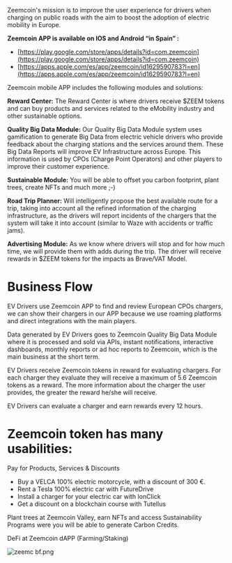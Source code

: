 Zeemcoin's mission is to improve the user experience for drivers when charging on public roads with the aim to boost the adoption of electric mobility in Europe.

**Zeemcoin APP is available on IOS and Android “in Spain” :**

- [https://play.google.com/store/apps/details?id=com.zeemcoin](https://play.google.com/store/apps/details?id=com.zeemcoin)
- [https://apps.apple.com/es/app/zeemcoin/id1629590783?l=en](https://apps.apple.com/es/app/zeemcoin/id1629590783?l=en)

Zeemcoin mobile APP includes the following modules and solutions:

**Reward Center:** The Reward Center is where drivers receive $ZEEM tokens and can buy products and services related to the eMobility industry and other sustainable options.

**Quality Big Data Module:** Our Quality Big Data Module system uses gamification to generate Big Data from electric vehicle drivers who provide feedback about the charging stations and the services around them. These Big Data Reports will improve EV Infrastructure across Europe. This information is used by CPOs (Charge Point Operators) and other players to improve their customer experience.

**Sustainable Module:** You will be able to offset you carbon footprint, plant trees, create NFTs and much more ;-)

**Road Trip Planner:** Will intelligently propose the best available route for a trip, taking into account all the refined information of the charging infrastructure, as the drivers will report incidents of the chargers that the system will take it into account (similar to Waze with accidents or traffic jams).

**Advertising Module:** As we know where drivers will stop and for how much time, we will provide them with adds during the trip. The driver will receive rewards in $ZEEM tokens for the impacts as Brave/VAT Model.

# Business Flow

EV Drivers use Zeemcoin APP to find and review European CPOs chargers, we can show their chargers in our APP because we use roaming platforms and direct integrations with the main players.

Data generated by EV Drivers goes to Zeemcoin Quality Big Data Module where it is processed and sold via APIs, instant notifications, interactive dashboards, monthly reports or ad hoc reports to Zeemcoin, which is the main business at the short term.

EV Drivers receive Zeemcoin tokens in reward for evaluating chargers. For each charger they evaluate they will receive a maximum of 5.6 Zeemcoin tokens as a reward. The more information about the charger the user provides, the greater the reward he/she will receive.

EV Drivers can evaluate a charger and earn rewards every 12 hours.

# **Zeemcoin token has many usabilities:**

Pay for Products, Services & Discounts

- Buy a VELCA 100% electric motorcycle, with a discount of 300 €.
- Rent a Tesla 100% electric car with FutureDrive
- Install a charger for your electric car with IonClick
- Get a discount on a blockchain course with Tutellus

Plant trees at Zeemcoin Valley, earn NFTs and access Sustainability Programs were you will be able to generate Carbon Credits.

DeFi at Zeemcoin dAPP (Farming/Staking)

![zeemc bf.png](https://d1ddeojt5lrj1t.cloudfront.net/launchpads/zeemcoin/zeemcoin2.png)
